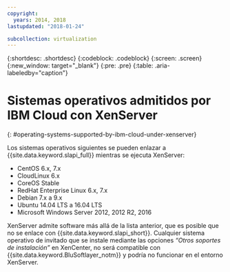 ```yaml
---
copyright:
  years: 2014, 2018
lastupdated: "2018-01-24"

subcollection: virtualization
---
```

{:shortdesc: .shortdesc}
{:codeblock: .codeblock}
{:screen: .screen}
{:new_window: target="_blank"}
{:pre: .pre}
{:table: .aria-labeledby="caption"}

# Sistemas operativos admitidos por IBM Cloud con XenServer
{: #operating-systems-supported-by-ibm-cloud-under-xenserver}

Los sistemas operativos siguientes se pueden enlazar a {{site.data.keyword.slapi_full}} mientras se ejecuta XenServer:

- CentOS 6.x, 7.x
- CloudLinux 6.x
- CoreOS Stable
- RedHat Enterprise Linux 6.x, 7.x
- Debian 7.x a 9.x
- Ubuntu 14.04 LTS a 16.04 LTS
- Microsoft Windows Server 2012, 2012 R2, 2016

XenServer admite software más allá de la lista anterior, que es posible que no se enlace con
{{site.data.keyword.slapi_short}}. Cualquier sistema operativo de invitado que se instale mediante las opciones
*“Otros soportes de instalación”* en XenCenter, no será compatible con
{{site.data.keyword.BluSoftlayer_notm}} y podría no funcionar en el entorno XenServer.
